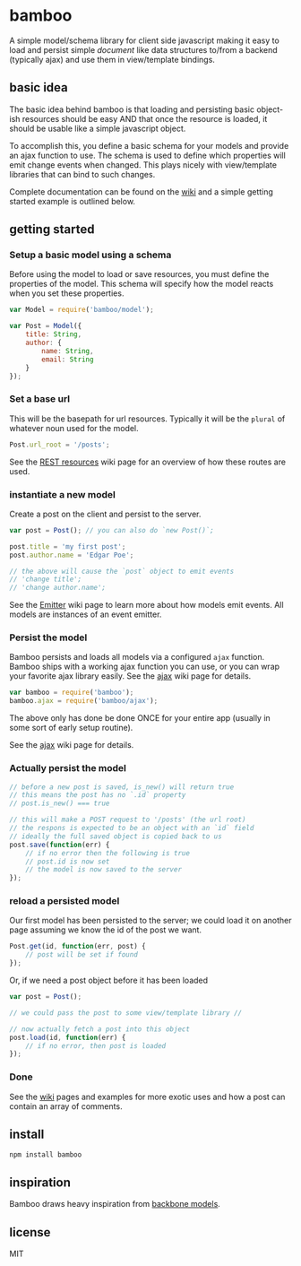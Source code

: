 # bamboo

A simple model/schema library for client side javascript making it easy to load and persist simple *document* like data structures to/from a backend (typically ajax) and use them in view/template bindings.

## basic idea

The basic idea behind bamboo is that loading and persisting basic object-ish resources should be easy AND that once the resource is loaded, it should be usable like a simple javascript object.

To accomplish this, you define a basic schema for your models and provide an ajax function to use. The schema is used to define which properties will emit change events when changed. This plays nicely with view/template libraries that can bind to such changes.

Complete documentation can be found on the [wiki] and a simple getting started example is outlined below.

## getting started

### Setup a basic model using a schema

Before using the model to load or save resources, you must define the properties of the model. This schema will specify how the model reacts when you set these properties.

```javascript
var Model = require('bamboo/model');

var Post = Model({
    title: String,
    author: {
        name: String,
        email: String
    }
});
```

### Set a base url

This will be the basepath for url resources. Typically it will be the `plural` of whatever noun used for the model.

```javascript
Post.url_root = '/posts';
```

See the [REST resources] wiki page for an overview of how these routes are used.

### instantiate a new model

Create a post on the client and persist to the server.

```javascript
var post = Post(); // you can also do `new Post()`;

post.title = 'my first post';
post.author.name = 'Edgar Poe';

// the above will cause the `post` object to emit events
// 'change title';
// 'change author.name';
```

See the [Emitter] wiki page to learn more about how models emit events. All models are instances of an event emitter.

### Persist the model

Bamboo persists and loads all models via a configured `ajax` function. Bamboo ships with a working ajax function you can use, or you can wrap your favorite ajax library easily. See the [ajax] wiki page for details.

```javascript
var bamboo = require('bamboo');
bamboo.ajax = require('bamboo/ajax');
```

The above only has done be done ONCE for your entire app (usually in some sort of early setup routine).

See the [ajax] wiki page for details.

### Actually persist the model

```javascript
// before a new post is saved, is_new() will return true
// this means the post has no `.id` property
// post.is_new() === true

// this will make a POST request to '/posts' (the url root)
// the respons is expected to be an object with an `id` field
// ideally the full saved object is copied back to us
post.save(function(err) {
    // if no error then the following is true
    // post.id is now set
    // the model is now saved to the server
});
```

### reload a persisted model

Our first model has been persisted to the server; we could load it on another page assuming we know the id of the post we want.

```javascript
Post.get(id, function(err, post) {
    // post will be set if found
});
```

Or, if we need a post object before it has been loaded

```javascript
var post = Post();

// we could pass the post to some view/template library //

// now actually fetch a post into this object
post.load(id, function(err) {
    // if no error, then post is loaded
});
```

### Done

See the [wiki] pages and examples for more exotic uses and how a post can contain an array of comments.

## install

```shell
npm install bamboo
```

## inspiration

Bamboo draws heavy inspiration from [backbone models](http://backbonejs.org/#Model).

## license

MIT


[wiki]: wiki
[Emitter]: emitter
[REST resources]: wiki-rest-resouces
[ajax]: config:ajax
